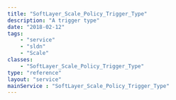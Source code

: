 ```yaml
---
title: "SoftLayer_Scale_Policy_Trigger_Type"
description: "A trigger type"
date: "2018-02-12"
tags:
    - "service"
    - "sldn"
    - "Scale"
classes:
    - "SoftLayer_Scale_Policy_Trigger_Type"
type: "reference"
layout: "service"
mainService : "SoftLayer_Scale_Policy_Trigger_Type"
---
```

